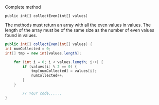 Complete method

```public int[] collectEven(int[] values)```

The methods must return an array with all the even values in values. The length of the array must be of the same size as the number of even values found in values.




```java
public int[] collectEven(int[] values) {
int numCollected = 0;
int[] tmp = new int[values.length];

	for (int i = 0; i < values.length; i++) {
		if (values[i] % 2 == 0) {
			tmp[numCollected] = values[i];
			numCollected++;
		}
	}

        // Your code......
}
```